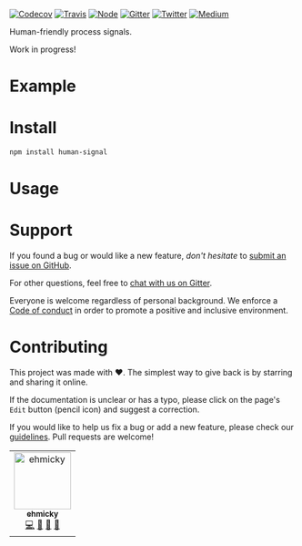 [![Codecov](https://img.shields.io/codecov/c/github/ehmicky/human-signal.svg?label=tested&logo=codecov)](https://codecov.io/gh/ehmicky/human-signal)
[![Travis](https://img.shields.io/badge/cross-platform-4cc61e.svg?logo=travis)](https://travis-ci.org/ehmicky/human-signal)
[![Node](https://img.shields.io/node/v/human-signal.svg?logo=node.js)](https://www.npmjs.com/package/human-signal)
[![Gitter](https://img.shields.io/gitter/room/ehmicky/human-signal.svg?logo=gitter)](https://gitter.im/ehmicky/human-signal)
[![Twitter](https://img.shields.io/badge/%E2%80%8B-twitter-4cc61e.svg?logo=twitter)](https://twitter.com/intent/follow?screen_name=ehmicky)
[![Medium](https://img.shields.io/badge/%E2%80%8B-medium-4cc61e.svg?logo=medium)](https://medium.com/@ehmicky)

Human-friendly process signals.

Work in progress!

# Example

# Install

```bash
npm install human-signal
```

# Usage

# Support

If you found a bug or would like a new feature, _don't hesitate_ to
[submit an issue on GitHub](../../issues).

For other questions, feel free to
[chat with us on Gitter](https://gitter.im/ehmicky/human-signal).

Everyone is welcome regardless of personal background. We enforce a
[Code of conduct](CODE_OF_CONDUCT.md) in order to promote a positive and
inclusive environment.

# Contributing

This project was made with ❤️. The simplest way to give back is by starring and
sharing it online.

If the documentation is unclear or has a typo, please click on the page's `Edit`
button (pencil icon) and suggest a correction.

If you would like to help us fix a bug or add a new feature, please check our
[guidelines](CONTRIBUTING.md). Pull requests are welcome!

<!-- Thanks go to our wonderful contributors: -->

<!-- ALL-CONTRIBUTORS-LIST:START -->
<!-- prettier-ignore -->
<table><tr><td align="center"><a href="https://twitter.com/ehmicky"><img src="https://avatars2.githubusercontent.com/u/8136211?v=4" width="100px;" alt="ehmicky"/><br /><sub><b>ehmicky</b></sub></a><br /><a href="https://github.com/ehmicky/human-signal/commits?author=ehmicky" title="Code">💻</a> <a href="#design-ehmicky" title="Design">🎨</a> <a href="#ideas-ehmicky" title="Ideas, Planning, & Feedback">🤔</a> <a href="https://github.com/ehmicky/human-signal/commits?author=ehmicky" title="Documentation">📖</a></td></tr></table>

<!-- ALL-CONTRIBUTORS-LIST:END -->
